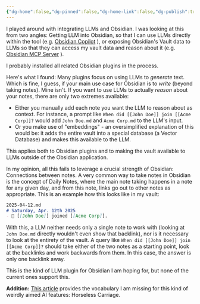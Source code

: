```yaml
---
{"dg-home":false,"dg-pinned":false,"dg-home-link":false,"dg-publish":true,"disabled rules":["header-increment","yaml-title","yaml-title-alias","file-name-heading"],"title":"Obsidian LLM Integrations aren't there yet","dg-permalink":"obsidian-llm-integrations-arent-there-yet/","created-date":"2025-04-12T08:45:22","aliases":["Obsidian LLM Integrations aren't there yet"],"linter-yaml-title-alias":"Obsidian LLM Integrations aren't there yet","updated-date":"2025-05-05T17:44:28","tags":["dgarticle","AI","LLM","obsidian","pkm"],"dg-path":"obsidian-llm-integrations-arent-there-yet.md","permalink":"/obsidian-llm-integrations-arent-there-yet/","dgPassFrontmatter":true}
---
```



I played around with integrating LLMs and Obsidian. I was looking at this from two angles: Getting LLM into Obsidian, so that I can use LLMs directly within the tool (e.g. [Obsidian Copilot](https://www.obsidiancopilot.com/en) ), or exposing Obsidian's Vault data to LLMs so that they can access my vault data and reason about it (e.g. [Obsidian MCP Server](https://github.com/cyanheads/obsidian-mcp-server) ).

I probably installed all related Obsidian plugins in the process.

Here's what I found: Many plugins focus on using LLMs to _generate_ text. Which is fine, I guess, if your main use case for Obsidian is to _write_ (beyond taking notes). Mine isn't.  If you want to use LLMs to actually _reason_ about your notes, there are only two extremes available:

- Either you manually add each note you want the LLM to reason about as context. For instance, a prompt like `When did [[John Doe]] join [[Acme Corp]]?` would add `John Doe.md` and `Acme Corp.md` to the LLM's input.
- Or you make use of "embeddings" - an oversimplified explanation of this would be: it adds the entire vault into a special database (a Vector Database) and makes this available to the LLM.

This applies both to Obsidian plugins and to making the vault available to LLMs outside of the Obsidian application.

In my opinion, all this fails to leverage a crucial strength of Obsidian: Connections between notes. A very common way to take notes in Obsidian is the concept of Daily Notes, where the main note taking happens in a note for any given day, and from this note, links go out to other notes as appropriate.  This is an example how this looks like in my vault:

```markdown
2025-04-12.md 
# Saturday, Apr. 12th 2025
- 👋 [[John Doe]] joined [[Acme Corp]].
```

With this, a LLM neither needs only a single note to work with (looking at `John Doe.md` directly wouldn't even show that backlink), nor is it necessary to look at the entirety of the vault. A query like `When did [[John Doe]] join [[Acme Corp]]?` should take either of the two notes as a starting point, look at the backlinks and work backwards from them. In this case, the answer is only one backlink away.

This is the kind of LLM plugin for Obsidian I am hoping for, but none of the current ones support this.

**Addition:** [This article](https://koomen.dev/essays/horseless-carriages/) provides the vocabulary I am missing for this kind of weirdly aimed AI features: Horseless Carriage.
